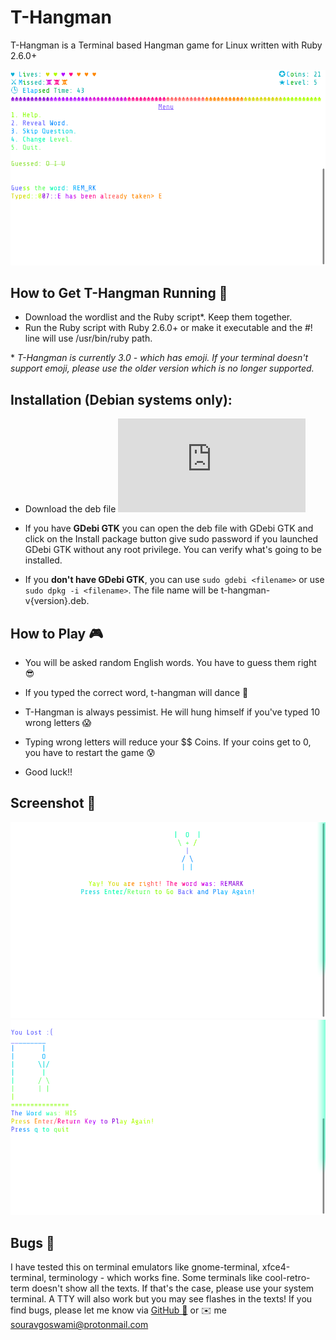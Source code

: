 # T-Hangman 

T-Hangman is a Terminal based Hangman game for Linux written with Ruby 2.6.0+

![screenshot 1](https://github.com/Souravgoswami/t-hangman/blob/master/Screenshots/1.png)

##  How to Get T-Hangman Running 🏃
+ Download the wordlist and the Ruby script*. Keep them together.
+ Run the Ruby script with Ruby 2.6.0+ or make it executable and the #! line will use /usr/bin/ruby path.

\* *T-Hangman is currently 3.0 - which has emoji. If your terminal doesn't support emoji, please use the older version which is no longer supported.*

## Installation (Debian systems only):
+ Download the deb file ![here](https://github.com/Souravgoswami/t-hangman/blob/master/Debian/t-hangman-v3.0.deb?raw=true)
* If you have **GDebi GTK** you can open the deb file with GDebi GTK and click on the Install package button give sudo password if you launched GDebi GTK without any root privilege. You can verify what's going to be installed.

* If you **don't have GDebi GTK**, you can use `sudo gdebi <filename>` or use `sudo dpkg -i <filename>`. The file name will be t-hangman-v{version}.deb.

## How to Play 🎮
- You will be asked random English words. You have to guess them right 😎

- If you typed the correct word, t-hangman will dance 🕺

- T-Hangman is always pessimist. He will hung himself if you've typed 10 wrong letters 😱

- Typing wrong letters will reduce your $$ Coins. If your coins get to 0, you have to restart the game 😰

- Good luck!!

## Screenshot 📸
![screenshot 2](https://github.com/Souravgoswami/t-hangman/blob/master/Screenshots/2.png)
![screenshot 3](https://github.com/Souravgoswami/t-hangman/blob/master/Screenshots/3.png)

## Bugs 🐞
I have tested this on terminal emulators like gnome-terminal, xfce4-terminal, terminology - which works fine. Some terminals like cool-retro-term doesn't show all the texts. If that's the case, please use your system terminal. A TTY will also work but you may see flashes in the texts!
If you find bugs, please let me know via [GitHub 🐙](https://github.com/Souravgoswami/t-hangman/issues/new) or ✉️ me souravgoswami@protonmail.com
